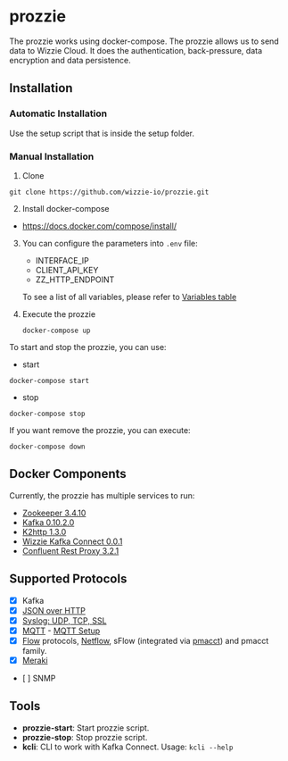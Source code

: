 # prozzie

The prozzie works using docker-compose. The prozzie allows us to send data to Wizzie Cloud. It does the authentication, back-pressure, data encryption and data persistence.

## Installation

### Automatic Installation

Use the setup script that is inside the setup folder.

### Manual Installation

1. Clone

  ```
  git clone https://github.com/wizzie-io/prozzie.git
  ```

2. Install docker-compose

  * https://docs.docker.com/compose/install/

3. You can configure the parameters into `.env` file:
    * INTERFACE_IP
    * CLIENT_API_KEY
    * ZZ_HTTP_ENDPOINT

    To see a list of all variables, please refer to
    [Variables table](VARIABLES.md)

4. Execute the prozzie

   ```
   docker-compose up
   ```

To start and stop the prozzie, you can use:

  * start

  ```
  docker-compose start
  ```

  * stop

  ```
  docker-compose stop
  ```

If you want remove the prozzie, you can execute:

   ```
   docker-compose down
   ```

## Docker Components

Currently, the prozzie has multiple services to run:

 - [Zookeeper 3.4.10](https://hub.docker.com/_/zookeeper/)
 - [Kafka 0.10.2.0](https://hub.docker.com/r/wurstmeister/kafka/)
 - [K2http 1.3.0](https://github.com/wizzie-io/k2http)
 - [Wizzie Kafka Connect 0.0.1](https://github.com/wizzie-io/kafka-connect-docker)
 - [Confluent Rest Proxy 3.2.1](https://github.com/wizzie-io/prozzie/tree/master/dockers/confluent-rest-proxy/)

## Supported Protocols

- [x] Kafka
- [x] [JSON over HTTP](https://github.com/wizzie-io/n2kafka/blob/master/src/decoder/zz_http2k/README.md)
- [x] [Syslog: UDP, TCP, SSL](https://github.com/jcustenborder/kafka-connect-syslog)
- [x] [MQTT](https://github.com/wizzie-io/kafka-connect-mqtt.git) - [MQTT Setup](https://github.com/wizzie-io/prozzie/docs/MQTT.md)
- [x] [Flow](docs/flow.md) protocols,
      [Netflow](https://github.com/wizzie-io/f2k), sFlow (integrated via
      [pmacct](http://www.pmacct.net/)) and pmacct family.
- [x] [Meraki](docs/meraki.md)
- [ ] SNMP

## Tools
 * **prozzie-start**: Start prozzie script.
 * **prozzie-stop**: Stop prozzie script.
 * **kcli**: CLI to work with Kafka Connect. Usage: `kcli --help`
